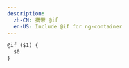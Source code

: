 ```yaml
---
description:
  zh-CN: 携带 @if
  en-US: Include @if for ng-container
---
```


```html
@if ($1) {
  $0
}
```